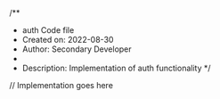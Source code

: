 /**
 * auth Code file
 * Created on: 2022-08-30
 * Author: Secondary Developer
 *
 * Description: Implementation of auth functionality
 */
 
// Implementation goes here

